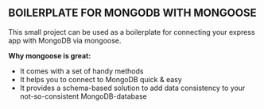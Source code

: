 ## BOILERPLATE FOR MONGODB WITH MONGOOSE

This small project can be used as a boilerplate for connecting your express app with MongoDB via mongoose. 

**Why mongoose is great:** 
- It comes with a set of handy methods
- It helps you to connect to MongoDB quick & easy
- It provides a schema-based solution to add data consistency to your not-so-consistent MongoDB-database
